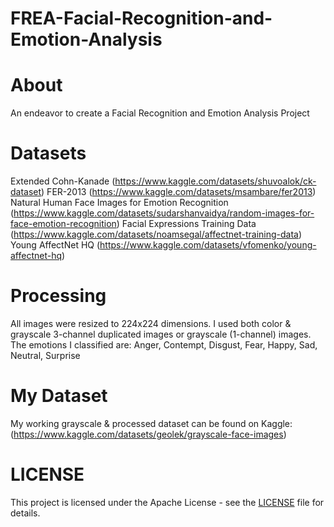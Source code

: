 # FREA-Facial-Recognition-and-Emotion-Analysis

# About
An endeavor to create a Facial Recognition and Emotion Analysis Project

# Datasets
Extended Cohn-Kanade (https://www.kaggle.com/datasets/shuvoalok/ck-dataset)
FER-2013 (https://www.kaggle.com/datasets/msambare/fer2013)
Natural Human Face Images for Emotion Recognition (https://www.kaggle.com/datasets/sudarshanvaidya/random-images-for-face-emotion-recognition)
Facial Expressions Training Data (https://www.kaggle.com/datasets/noamsegal/affectnet-training-data)
Young AffectNet HQ (https://www.kaggle.com/datasets/vfomenko/young-affectnet-hq)

# Processing
All images were resized to 224x224 dimensions. I used both color & grayscale 3-channel duplicated images or grayscale (1-channel) images. The emotions I classified are: Anger, Contempt, Disgust, Fear, Happy, Sad, Neutral, Surprise

# My Dataset
My working grayscale & processed dataset can be found on Kaggle: (https://www.kaggle.com/datasets/geolek/grayscale-face-images)


# LICENSE
This project is licensed under the Apache License - see the [LICENSE](https://github.com/GeoLek/FREA-Facial-Recognition-and-Emotion-Analysis/blob/main/LICENSE) file for details.

